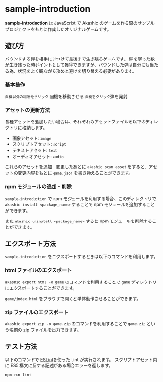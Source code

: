 # sample-introduction

**sample-introduction** は JavaScript で Akashic のゲームを作る際のサンプルプロジェクトをもとに作成したオリジナルゲームです。

## 遊び方
バウンドする弾を相手にぶつけて最後まで生き残るゲームです。
弾を撃った数が生き残った時ポイントとして獲得できますが、バウンドした弾は自分にも当たる為、状況をよく観ながら攻めと避けを切り替える必要があります。

### 基本操作

`自機以外の場所をクリック` 自機を移動させる
`自機をクリック`弾を発射

### アセットの更新方法

各種アセットを追加したい場合は、それぞれのアセットファイルを以下のディレクトリに格納します。

- 画像アセット: `image`
- スクリプトアセット: `script`
- テキストアセット: `text`
- オーディオアセット: `audio`

これらのアセットを追加・変更したあとに `akashic scan asset` をすると、アセットの変更内容をもとに `game.json` を書き換えることができます。

### npm モジュールの追加・削除

`sample-introduction` で npm モジュールを利用する場合、このディレクトリで `akashic install <package_name>` することで npm モジュールを追加することができます。

また `akashic uninstall <package_name>` すると npm モジュールを削除することができます。

## エクスポート方法

`sample-introduction` をエクスポートするときは以下のコマンドを利用します。

### html ファイルのエクスポート

`akashic export html -o game` のコマンドを利用することで `game` ディレクトリにエクスポートすることができます。

`game/index.html` をブラウザで開くと単体動作させることができます。

### zip ファイルのエクスポート

`akashic export zip -o game.zip` のコマンドを利用することで `game.zip` という名前の zip ファイルを出力できます。

## テスト方法

以下のコマンドで [ESLint](https://github.com/eslint/eslint "ESLint")を使った Lint が実行されます。
スクリプトアセット内に ES5 構文に反する記述がある場合エラーを返します。

```sh
npm run lint
```
